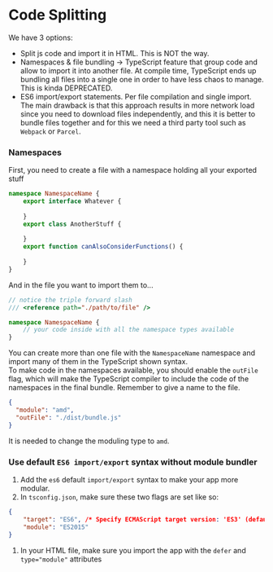# Code Splitting

We have 3 options:
* Split js code and import it in HTML. This is NOT the way.
* Namespaces & file bundling -> TypeScript feature that group code and allow to import it
into another file. At compile time, TypeScript ends up bundling all files into a single one
in order to have less chaos to manage. This is kinda DEPRECATED.
* ES6 import/export statements. Per file compilation and single import. The main drawback is that this
approach results in more network load since you need to download files independently, and this it is better
to bundle files together and for this we need a third party tool such as `Webpack` or `Parcel`.

### Namespaces
First, you need to create a file with a namespace holding all your exported stuff
```typescript
namespace NamespaceName {
    export interface Whatever {
      
    }
    export class AnotherStuff {
      
    }
    export function canAlsoConsiderFunctions() {
      
    }
}
```
And in the file you want to import them to...
```typescript
// notice the triple forward slash
/// <reference path="./path/to/file" />

namespace NamespaceName {
    // your code inside with all the namespace types available
}
```
You can create more than one file with the `NamespaceName` namespace and import many of them in the
TypeScript shown syntax.  
To make code in the namespaces available, you should enable the `outFile` flag,
which will make the TypeScript compiler to include the code of the namespaces in the final bundle. Remember to 
give a name to the file.
```json
{
  "module": "amd",
  "outFile": "./dist/bundle.js"
}
```
It is needed to change the moduling type to `amd`.

### Use default `ES6 import/export` syntax without module bundler

1. Add the `es6` default `import/export` syntax to make your app more modular.
1. In `tsconfig.json`, make sure these two flags are set like so:
```json
{
    "target": "ES6", /* Specify ECMAScript target version: 'ES3' (default), 'ES5', 'ES2015', 'ES2016', 'ES2017','ES2018' or 'ESNEXT'. */
    "module": "ES2015"
}
```
1. In your HTML file, make sure you import the app with the `defer` and `type="module"`
attributes